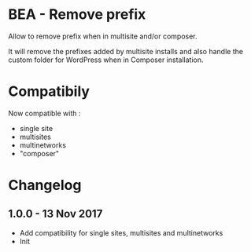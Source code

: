 # BEA - Remove prefix

Allow to remove prefix when in multisite and/or composer.

It will remove the prefixes added by multisite installs and also handle the custom folder for WordPress when in Composer installation.

# Compatibily

Now compatible with :
* single site
* multisites
* multinetworks
* "composer"

# Changelog ##

## 1.0.0 - 13 Nov 2017
* Add compatibility for single sites, multisites and multinetworks
* Init
